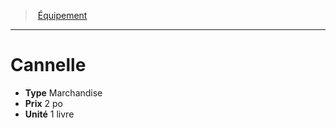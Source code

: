 ﻿---
!Equipment
Type: Marchandise
Price: 2 po
Unity: 1 livre
Id: equipment_hd.md#cannelle
ParentLink: equipment_hd.md#Équipement
Name: Cannelle
ParentName: Équipement
NameLevel: 1
Attributes: {}
---
> [Équipement](hd_equipment.md)

---

# Cannelle

- **Type** Marchandise
- **Prix** 2 po
- **Unité** 1 livre

